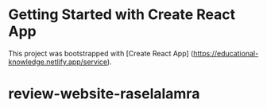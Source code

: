 # Getting Started with Create React App

This project was bootstrapped with [Create React App] (https://educational-knowledge.netlify.app/service).


 
# review-website-raselalamra
